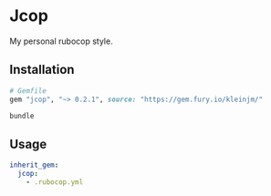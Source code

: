 # Jcop

My personal rubocop style.

## Installation

```rb
# Gemfile
gem "jcop", "~> 0.2.1", source: "https://gem.fury.io/kleinjm/"
```

```sh
bundle
```

## Usage

```yml
inherit_gem:
  jcop:
    - .rubocop.yml
```
